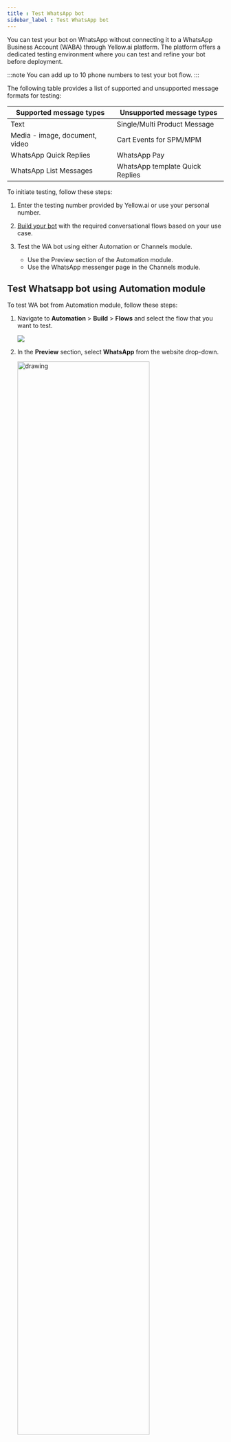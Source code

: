 ```yaml
---
title : Test WhatsApp bot
sidebar_label : Test WhatsApp bot
---
```


You can test your bot on WhatsApp without connecting it to a WhatsApp Business Account (WABA) through Yellow.ai platform. The platform offers a dedicated testing environment where you can test and refine your bot before deployment. 

:::note
You can add up to 10 phone numbers to test your bot flow.
:::

The following table provides a list of supported and unsupported message formats for testing:

Supported message types | Unsupported message types
------------ | ------------
Text | Single/Multi Product Message
Media - image, document, video | Cart Events for SPM/MPM
WhatsApp Quick Replies | WhatsApp Pay
WhatsApp List Messages | WhatsApp template Quick Replies


To initiate testing, follow these steps:

1. Enter the testing number provided by Yellow.ai or use your personal number.
2. [Build your bot](https://docs.yellow.ai/docs/platform_concepts/Getting%20Started/create-a-bot) with the required conversational flows based on your use case.
3. Test the WA bot using either Automation or Channels module. 

    * Use the Preview section of the Automation module.
    * Use the WhatsApp messenger page in the Channels module.


##  Test Whatsapp bot using Automation module

To test WA bot from Automation module, follow these steps:

1. Navigate to **Automation** > **Build** > **Flows** and select the flow that you want to test.

     ![](https://imgur.com/CSXypXJ.png)
     
2. In the **Preview** section, select **WhatsApp** from the website drop-down.

      <img src="https://i.imgur.com/BMwV6fr.png" alt="drawing" width="80%"/>
      
3. Enter **Tester name** and **WhatsApp number**, then click **Test**. 

    <img src="https://i.imgur.com/X93DHJ1.png" alt="drawing" width="30%"/>
    
* Watch the video on how to test the WA on your device or read the instructions. 

   ![](https://i.imgur.com/akMjiEq.gif)
   
   
4. Once your number is added to test your bot, you can scan the **QR code** or **copy the link** to test your WhatsApp chatbot.

    <img src="https://i.imgur.com/ECZpafd.png" alt="drawing" width="60%"/>

5. Alternatively, a notification link is displayed on your device. Click it to open the WA app.

   <img src="https://i.imgur.com/tfySZdj.jpg" alt="drawing" width="40%"/> 
   
   * The WhatsApp app will display a generic template containing your flow's name and the steps for testing the bot.

6. Enter the pre-configured utterance to trigger the flow. 

    <img src="https://i.imgur.com/LOrpZMZ.jpg" alt="drawing" width="40%"/>  
    
### Test WhatsApp bot using Channels module

1. On the left navigation bar, click **Extensions** > **Channels** > **Messaging** > **WhatsApp messenger** > **Test bot**.

   ![](https://imgur.com/kJ0NqTE.png)
   
* Follow the steps outlined in the testing section of the [Automation module](#test-whatsapp-bot-using-studio-module).


